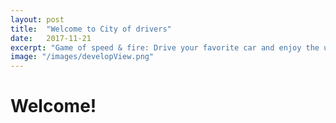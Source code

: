 ```yaml
---
layout: post
title:  "Welcome to City of drivers"
date:   2017-11-21
excerpt: "Game of speed & fire: Drive your favorite car and enjoy the unlimited battle in this city"
image: "/images/developView.png"
---
```


# Welcome!

